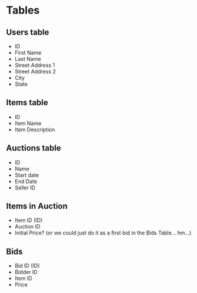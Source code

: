 # Tables 
    
## Users table
- ID
- First Name
- Last Name
- Street Address 1
- Street Address 2
- City
- State
    
## Items table
- ID
- Item Name
- Item Description

## Auctions table
- ID
- Name
- Start date
- End Date
- Seller ID

## Items in Auction
- Item ID (ID)
- Auction ID
- Initial Price? (or we could just do it as a first bid in the Bids Table... hm...)

## Bids
- Bid ID (ID)
- Bidder ID
- Item ID
- Price
